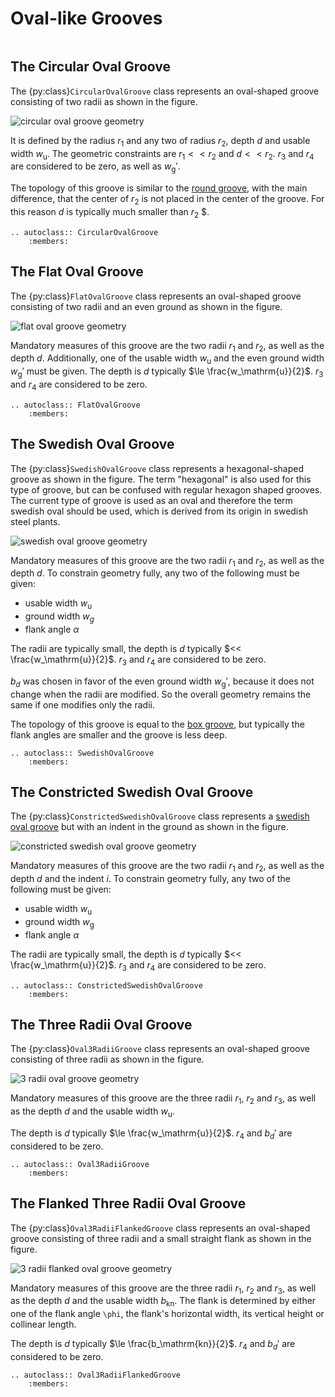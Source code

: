 # Oval-like Grooves

```{py:currentmodule} pyroll.core
```

## The Circular Oval Groove

The {py:class}`CircularOvalGroove` class represents an oval-shaped groove consisting of two radii as shown in the figure.

![circular oval groove geometry](/img/circular_oval.svg)

It is defined by the radius $r_1$ and any two of radius $r_2$, depth $d$ and usable width $w_\mathrm{u}$.
The geometric constraints are $r_1 << r_2$ and $d << r_2$.
$r_3$ and $r_4$ are considered to be zero, as well as $w_\mathrm{g}'$.

The topology of this groove is similar to the [round groove](rounds.md#the-round-groove), with the main difference, that
the center of $r_2$ is not placed in the center of the groove. For this reason $d$ is typically much smaller than $r_2$
$.

```{eval-rst} 
.. autoclass:: CircularOvalGroove
    :members:
```

## The Flat Oval Groove

The {py:class}`FlatOvalGroove` class represents an oval-shaped groove consisting of two radii and an even ground as shown in the
figure.

![flat oval groove geometry](/img/flat_oval.svg)

Mandatory measures of this groove are the two radii $r_1$ and $r_2$, as well as the depth $d$.
Additionally, one of the usable width $w_\mathrm{u}$ and the even ground width $w_\mathrm{g}'$ must be given.
The depth is $d$ typically $\le \frac{w_\mathrm{u}}{2}$.
$r_3$ and $r_4$ are considered to be zero.

```{eval-rst} 
.. autoclass:: FlatOvalGroove
    :members:
```

## The Swedish Oval Groove

The {py:class}`SwedishOvalGroove` class represents a hexagonal-shaped groove as shown in the figure. The term "hexagonal" is also
used for this type of groove, but can be confused with regular hexagon shaped grooves. The current type of groove is
used as an oval and therefore the term swedish oval should be used, which is derived from its origin in swedish steel
plants.

![swedish oval groove geometry](/img/swedish_oval.svg)

Mandatory measures of this groove are the two radii $r_1$ and $r_2$, as well as the depth $d$. To constrain
geometry fully, any two of the following must be given:

- usable width $w_\mathrm{u}$
- ground width $w_g$
- flank angle $\alpha$

The radii are typically small, the depth is $d$ typically $<< \frac{w_\mathrm{u}}{2}$.
$r_3$ and $r_4$ are considered to be zero.

$b_d$ was chosen in favor of the even ground width $w_\mathrm{g}'$, because it does not change when the radii are modified.
So the overall geometry remains the same if one modifies only the radii.

The topology of this groove is equal to the [box groove](boxes.md#the-box-groove), but typically the flank angles are smaller
and the groove is less deep.

```{eval-rst} 
.. autoclass:: SwedishOvalGroove
    :members:
```

## The Constricted Swedish Oval Groove

The {py:class}`ConstrictedSwedishOvalGroove` class represents a [swedish oval groove](#the-swedish-oval-groove) but with an indent in the
ground as shown in the figure.

![constricted swedish oval groove geometry](/img/constricted_swedish_oval.svg)

Mandatory measures of this groove are the two radii $r_1$ and $r_2$, as well as the depth $d$ and the indent $i$. 
To constrain geometry fully, any two of the following must be given:

- usable width $w_\mathrm{u}$
- ground width $w_\mathrm{g}$
- flank angle $\alpha$

The radii are typically small, the depth is $d$ typically $<< \frac{w_\mathrm{u}}{2}$.
$r_3$ and $r_4$ are considered to be zero.

```{eval-rst} 
.. autoclass:: ConstrictedSwedishOvalGroove
    :members:
```

## The Three Radii Oval Groove

The {py:class}`Oval3RadiiGroove` class represents an oval-shaped groove consisting of three radii as shown in the figure.

![3 radii oval groove geometry](/img/oval_3radii.svg)

Mandatory measures of this groove are the three radii $r_1$, $r_2$ and $r_3$, as well as the depth $d$ and the
usable width $w_\mathrm{u}$.

The depth is $d$ typically $\le \frac{w_\mathrm{u}}{2}$.
$r_4$ and $b_d'$ are considered to be zero.

```{eval-rst} 
.. autoclass:: Oval3RadiiGroove
    :members:
```

## The Flanked Three Radii Oval Groove

The {py:class}`Oval3RadiiFlankedGroove` class represents an oval-shaped groove consisting of three radii and a small straight
flank as shown in the figure.

![3 radii flanked oval groove geometry](/img/oval_3radii_flanked.svg)

Mandatory measures of this groove are the three radii $r_1$, $r_2$ and $r_3$, as well as the depth $d$ and the
usable width $b_\mathrm{kn}$.
The flank is determined by either one of the flank angle `\phi`, the flank's horizontal width, its vertical height or collinear length.

The depth is $d$ typically $\le \frac{b_\mathrm{kn}}{2}$.
$r_4$ and $b_d'$ are considered to be zero.

```{eval-rst} 
.. autoclass:: Oval3RadiiFlankedGroove
    :members:
```